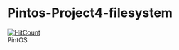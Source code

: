 # Pintos-Project4-filesystem
[![HitCount](http://hits.dwyl.io/kimjungwow/Pintos-Project4-filesystem.svg)](http://hits.dwyl.io/kimjungwow/Pintos-Project4-filesystem)  
PintOS
